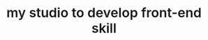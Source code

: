 <p style="text-align:center;font-size:30px;font-weight:600;">my studio to develop front-end skill</p>
